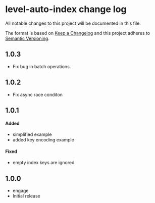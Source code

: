 # level-auto-index change log

All notable changes to this project will be documented in this file.

The format is based on [Keep a Changelog](http://keepachangelog.com/)
and this project adheres to [Semantic Versioning](http://semver.org/).

## 1.0.3

* Fix bug in batch operations.

## 1.0.2

* Fix async race conditon

## 1.0.1

#### Added

* simplified example
* added key encoding example

#### Fixed

* empty index keys are ignored

## 1.0.0

* engage
* Initial release
